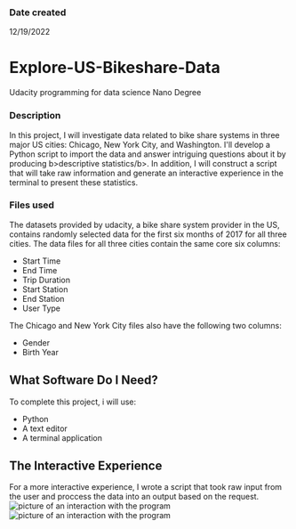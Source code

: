 

### Date created
12/19/2022

# Explore-US-Bikeshare-Data
Udacity programming for data science Nano Degree 

### Description
In this project, I will investigate data related to bike share systems in three major US cities: Chicago, New York City, and Washington. I'll develop a Python script to import the data and answer intriguing questions about it by producing b>descriptive statistics/b>. In addition, I will construct a script that will take raw information and generate an interactive experience in the terminal to present these statistics.
### Files used
The datasets provided by udacity, a bike share system provider in the US, contains randomly selected data for the first six months of 2017 for all three cities. The data files for all three cities contain the same core six columns:

- Start Time 
- End Time 
- Trip Duration 
- Start Station 
- End Station 
- User Type 

The Chicago and New York City files also have the following two columns:

- Gender
- Birth Year


## What Software Do I Need?
To complete this project, i will use:

- Python 
- A text editor
- A terminal application





## The Interactive Experience
For a more interactive experience, I wrote a script that took raw input from the user and proccess the data into an output based on the request.
![picture of an interaction with the program](https://cdn.discordapp.com/attachments/951402953741332520/1054426709732102184/image.png)
![picture of an interaction with the program](https://cdn.discordapp.com/attachments/951402953741332520/1054426801562206228/image.png)

